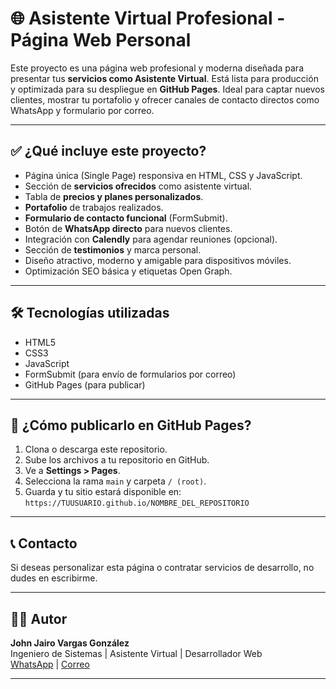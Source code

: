 # 🌐 Asistente Virtual Profesional - Página Web Personal

Este proyecto es una página web profesional y moderna diseñada para presentar tus **servicios como Asistente Virtual**. Está lista para producción y optimizada para su despliegue en **GitHub Pages**. Ideal para captar nuevos clientes, mostrar tu portafolio y ofrecer canales de contacto directos como WhatsApp y formulario por correo.

---

## ✅ ¿Qué incluye este proyecto?

- Página única (Single Page) responsiva en HTML, CSS y JavaScript.
- Sección de **servicios ofrecidos** como asistente virtual.
- Tabla de **precios y planes personalizados**.
- **Portafolio** de trabajos realizados.
- **Formulario de contacto funcional** (FormSubmit).
- Botón de **WhatsApp directo** para nuevos clientes.
- Integración con **Calendly** para agendar reuniones (opcional).
- Sección de **testimonios** y marca personal.
- Diseño atractivo, moderno y amigable para dispositivos móviles.
- Optimización SEO básica y etiquetas Open Graph.

---

## 🛠️ Tecnologías utilizadas

- HTML5
- CSS3
- JavaScript
- FormSubmit (para envío de formularios por correo)
- GitHub Pages (para publicar)

---

## 🚀 ¿Cómo publicarlo en GitHub Pages?

1. Clona o descarga este repositorio.
2. Sube los archivos a tu repositorio en GitHub.
3. Ve a **Settings > Pages**.
4. Selecciona la rama `main` y carpeta `/ (root)`.
5. Guarda y tu sitio estará disponible en:  
   `https://TUUSUARIO.github.io/NOMBRE_DEL_REPOSITORIO`

---

## 📞 Contacto

Si deseas personalizar esta página o contratar servicios de desarrollo, no dudes en escribirme.

---

## 🧑‍💼 Autor

**John Jairo Vargas González**  
Ingeniero de Sistemas | Asistente Virtual | Desarrollador Web  
[WhatsApp](https://wa.me/573136521860) | [Correo](mailto:johnjairovargasgonzalez@gmail.com)

---
